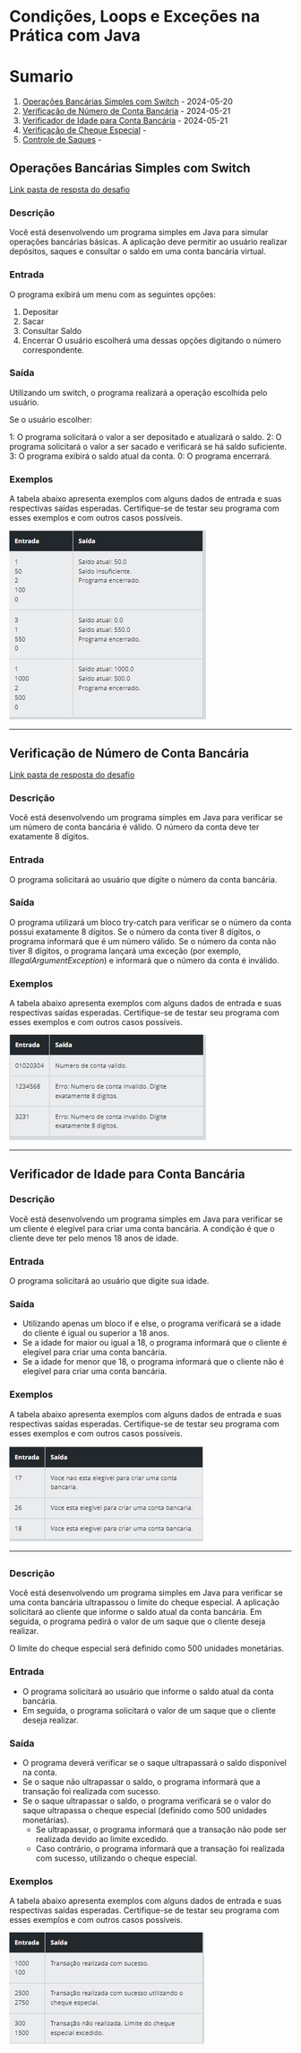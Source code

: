 # Condições, Loops e Exceções na Prática com Java

# Sumario


1. [Operações Bancárias Simples com Switch](#operações-bancárias-simples-com-switch) - 2024-05-20
1. [Verificação de Número de Conta Bancária](#verificação-de-número-de-conta-bancária) - 2024-05-21
1. [Verificador de Idade para Conta Bancária](#verificador-de-idade-para-conta-bancária) - 2024-05-21
1. [Verificação de Cheque Especial]() - 
1. [Controle de Saques]() - 



## Operações Bancárias Simples com Switch

[Link pasta de respsta do desafio](/src/simulacaoBancaria/)

### Descrição

Você está desenvolvendo um programa simples em Java para simular operações bancárias básicas. A aplicação deve permitir ao usuário realizar depósitos, saques e consultar o saldo em uma conta bancária virtual.

### Entrada

O programa exibirá um menu com as seguintes opções:

1. Depositar
2. Sacar
3. Consultar Saldo
4. Encerrar
O usuário escolherá uma dessas opções digitando o número correspondente.

### Saída

Utilizando um switch, o programa realizará a operação escolhida pelo usuário.

Se o usuário escolher:

1: O programa solicitará o valor a ser depositado e atualizará o saldo.
2: O programa solicitará o valor a ser sacado e verificará se há saldo suficiente.
3: O programa exibirá o saldo atual da conta.
0: O programa encerrará.

### Exemplos

A tabela abaixo apresenta exemplos com alguns dados de entrada e suas respectivas saídas esperadas. Certifique-se de testar seu programa com esses exemplos e com outros casos possíveis.

![Tabela de In and out - SimulacaoBancaria](./imgs/img_simulcaoBancaria.png)

---
## Verificação de Número de Conta Bancária

[Link pasta de resposta do desafio](/src/verificadorNumeroConta/)

### Descrição

Você está desenvolvendo um programa simples em Java para verificar se um número de conta bancária é válido. O número da conta deve ter exatamente 8 dígitos.

### Entrada

O programa solicitará ao usuário que digite o número da conta bancária.

### Saída
O programa utilizará um bloco try-catch para verificar se o número da conta possui exatamente 8 dígitos.
Se o número da conta tiver 8 dígitos, o programa informará que é um número válido.
Se o número da conta não tiver 8 dígitos, o programa lançará uma exceção (por exemplo, _IllegalArgumentException_) e informará que o número da conta é inválido.

### Exemplos
A tabela abaixo apresenta exemplos com alguns dados de entrada e suas respectivas saídas esperadas. Certifique-se de testar seu programa com esses exemplos e com outros casos possíveis.

![Tabela de In and out - VerificadorNumeroConta](./imgs/img_VerificadorNumeroConta.png)



---

## Verificador de Idade para Conta Bancária

### Descrição

Você está desenvolvendo um programa simples em Java para verificar se um cliente é elegível para criar uma conta bancária. A condição é que o cliente deve ter pelo menos 18 anos de idade.

### Entrada

O programa solicitará ao usuário que digite sua idade.

### Saída

- Utilizando apenas um bloco if e else, o programa verificará se a idade do cliente é igual ou superior a 18 anos.
- Se a idade for maior ou igual a 18, o programa informará que o cliente é elegível para criar uma conta bancária.
- Se a idade for menor que 18, o programa informará que o cliente não é elegível para criar uma conta bancária.

### Exemplos

A tabela abaixo apresenta exemplos com alguns dados de entrada e suas respectivas saídas esperadas. Certifique-se de testar seu programa com esses exemplos e com outros casos possíveis.

![Tabela de In and out - VerificadorElegibilidadeConta](./imgs/img_VerificadorElegibilidadeConta.png)


---

## 

### Descrição

Você está desenvolvendo um programa simples em Java para verificar se uma conta bancária ultrapassou o limite do cheque especial. A aplicação solicitará ao cliente que informe o saldo atual da conta bancária. Em seguida, o programa pedirá o valor de um saque que o cliente deseja realizar.

O limite do cheque especial será definido como 500 unidades monetárias.

### Entrada

- O programa solicitará ao usuário que informe o saldo atual da conta bancária.
- Em seguida, o programa solicitará o valor de um saque que o cliente deseja realizar.

### Saída

- O programa deverá verificar se o saque ultrapassará o saldo disponível na conta.
- Se o saque não ultrapassar o saldo, o programa informará que a transação foi realizada com sucesso.
- Se o saque ultrapassar o saldo, o programa verificará se o valor do saque ultrapassa o cheque especial (definido como 500 unidades monetárias).
    - Se ultrapassar, o programa informará que a transação não pode ser realizada devido ao limite excedido.
    - Caso contrário, o programa informará que a transação foi realizada com sucesso, utilizando o cheque especial.

### Exemplos

A tabela abaixo apresenta exemplos com alguns dados de entrada e suas respectivas saídas esperadas. Certifique-se de testar seu programa com esses exemplos e com outros casos possíveis.

![Tabela In and OUT - VerificacaoChequeEspecial](./imgs/img_VerificacaoChequeEspecial.png)